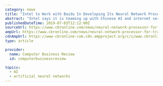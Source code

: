 ```yaml
---
category: news
title: "Intel to Work with Baidu In Developing Its Neural Network Processor for Training"
abstract: "Intel says it is teaming up with Chinese AI and internet services giant Baidu on the creation of the Intel Nervana Neural Network Processor for Training ... has also forecasted that the business value of artificial intelligence will total nearly £3 ..."
publishedDateTime: 2019-07-03T12:12:00Z
sourceUrl: https://www.cbronline.com/news/neural-network-processor-for-training
ampUrl: https://www.cbronline.com/news/neural-network-processor-for-training/amp/
cdnAmpUrl: https://www-cbronline-com.cdn.ampproject.org/c/s/www.cbronline.com/news/neural-network-processor-for-training/amp/
type: article

provider:
  name: Computer Business Review
  id: computerbusinessreview

topics:
  - AI
  - artificial neural networks
---
```

